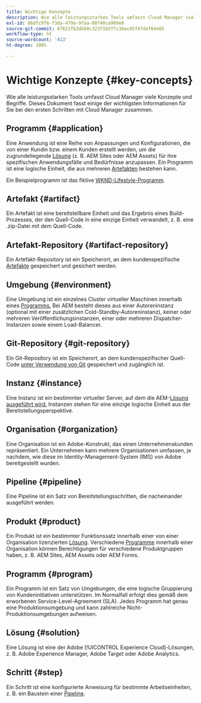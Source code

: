 ```yaml
---
title: Wichtige Konzepte
description: Wie alle leistungsstarken Tools umfasst Cloud Manager viele Konzepte und Begriffe. Dieses Dokument fasst einige der wichtigsten Informationen für Sie bei den ersten Schritten mit Cloud Manager zusammen.
exl-id: 86dfc976-f3da-479a-9faa-08f40ca909e0
source-git-commit: 67621fb2dbb0c32371b2ffc16ec45f47daf04e05
workflow-type: ht
source-wordcount: '413'
ht-degree: 100%

---
```



# Wichtige Konzepte {#key-concepts}

Wie alle leistungsstarken Tools umfasst Cloud Manager viele Konzepte und Begriffe. Dieses Dokument fasst einige der wichtigsten Informationen für Sie bei den ersten Schritten mit Cloud Manager zusammen.

## Programm {#application}

Eine Anwendung ist eine Reihe von Anpassungen und Konfigurationen, die von einer Kundin bzw. einem Kunden erstellt werden, um die zugrundeliegende [Lösung](#solution) (z. B. AEM Sites oder AEM Assets) für ihre spezifischen Anwendungsfälle und Bedürfnisse anzupassen. Ein Programm ist eine logische Einheit, die aus mehreren [Artefakten](#artifact) bestehen kann.

Ein Beispielprogramm ist das fiktive [WKND-Lifestyle-Programm](https://experienceleague.adobe.com/docs/experience-manager-learn/getting-started-wknd-tutorial-develop/overview.html?lang=de).

## Artefakt {#artifact}

Ein Artefakt ist eine bereitstellbare Einheit und das Ergebnis eines Build-Prozesses, der den Quell-Code in eine einzige Einheit verwandelt, z. B. eine .zip-Datei mit dem Quell-Code.

## Artefakt-Repository {#artifact-repository}

Ein Artefakt-Repository ist ein Speicherort, an dem kundenspezifische [Artefakte](#artifact) gespeichert und gesichert werden.

## Umgebung {#environment}

Eine Umgebung ist ein einzelnes Cluster virtueller Maschinen innerhalb eines [Programms.](#program) Bei AEM besteht dieses aus einer Autoreninstanz (optional mit einer zusätzlichen Cold-Standby-Autoreninstanz), keiner oder mehreren Veröffentlichungsinstanzen, einer oder mehreren Dispatcher-Instanzen sowie einem Load-Balancer.

## Git-Repository {#git-repository}

Ein Git-Repository ist ein Speicherort, an dem kundenspezifischer Quell-Code [unter Verwendung von Git](https://git-scm.com) gespeichert und zugänglich ist.

## Instanz {#instance}

Eine Instanz ist ein bestimmter virtueller Server, auf dem die AEM-[Lösung ausgeführt wird.](#solution) Instanzen stehen für eine einzige logische Einheit aus der Bereitstellungsperspektive.

## Organisation {#organization}

Eine Organisation ist ein Adobe-Konstrukt, das einen Unternehmenskunden repräsentiert. Ein Unternehmen kann mehrere Organisationen umfassen, je nachdem, wie diese im Identity-Management-System (IMS) von Adobe bereitgestellt wurden.

## Pipeline {#pipeline}

Eine Pipeline ist ein Satz von Bereitstellungsschritten, die nacheinander ausgeführt werden.

## Produkt {#product}

Ein Produkt ist ein bestimmter Funktionssatz innerhalb einer von einer Organisation lizenzierten [Lösung](#solution). Verschiedene [Programme](#program) innerhalb einer Organisation können Berechtigungen für verschiedene Produktgruppen haben, z. B. AEM Sites, AEM Assets oder AEM Forms.

## Programm {#program}

Ein Programm ist ein Satz von Umgebungen, die eine logische Gruppierung von Kundeninitiativen unterstützen. Im Normalfall erfolgt dies gemäß dem erworbenen Service-Level-Agreement (SLA). Jedes Programm hat genau eine Produktionsumgebung und kann zahlreiche Nicht-Produktionsumgebungen aufweisen.

## Lösung {#solution}

Eine Lösung ist eine der Adobe [!UICONTROL Experience Cloud]-Lösungen, z. B. Adobe Experience Manager, Adobe Target oder Adobe Analytics.

## Schritt {#step}

Ein Schritt ist eine konfigurierte Anweisung für bestimmte Arbeitseinheiten, z. B. ein Baustein einer [Pipeline](#pipeline).
